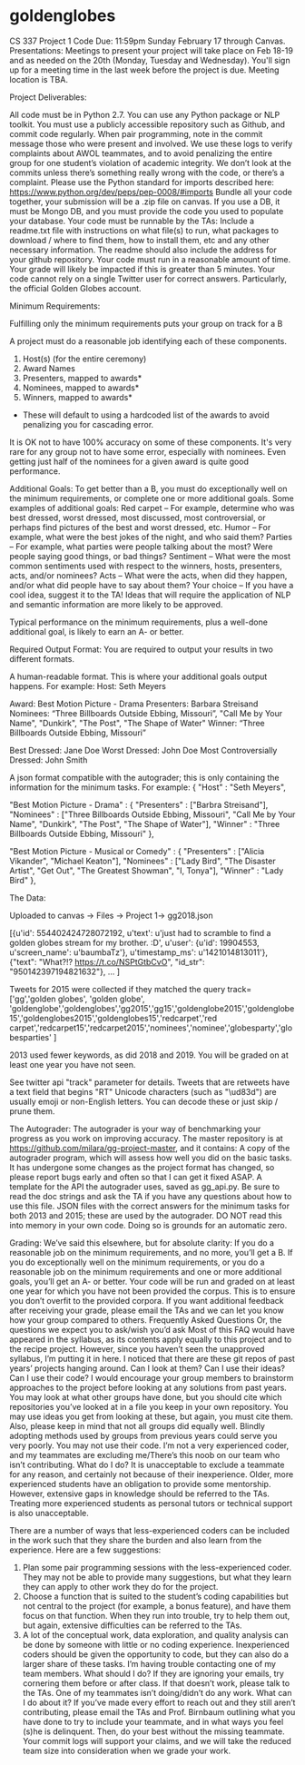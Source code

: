 # goldenglobes
CS 337 Project 1
Code Due: 11:59pm Sunday February 17 through Canvas.
Presentations: Meetings to present your project will take place on Feb 18-19 and as needed on the 20th (Monday, Tuesday and Wednesday). You'll sign up for a meeting time in the last week before the project is due. Meeting location is TBA.

Project Deliverables:

All code must be in Python 2.7. You can use any Python package or NLP toolkit.
You must use a publicly accessible repository such as Github, and commit code regularly. When pair programming, note in the commit message those who were present and involved. We use these logs to verify complaints about AWOL teammates, and to avoid penalizing the entire group for one student’s violation of academic integrity. We don’t look at the commits unless there’s something really wrong with the code, or there’s a complaint.
Please use the Python standard for imports described here: https://www.python.org/dev/peps/pep-0008/#imports
Bundle all your code together, your submission will be a .zip file on canvas.
If you use a DB, it must be Mongo DB, and you must provide the code you used to populate your database.
Your code must be runnable by the TAs: Include a readme.txt file with instructions on what file(s) to run, what packages to download / where to find them, how to install them, etc and any other necessary information. The readme should also include the address for your github repository.
Your code must run in a reasonable amount of time. Your grade will likely be impacted if this is greater than 5 minutes.
Your code cannot rely on a single Twitter user for correct answers. Particularly, the official Golden Globes account.

Minimum Requirements:

Fulfilling only the minimum requirements puts your group on track for a B

A project must do a reasonable job identifying each of these components.

1. Host(s) (for the entire ceremony)
2. Award Names
3. Presenters, mapped to awards*
4. Nominees, mapped to awards*
5. Winners, mapped to awards*

* These will default to using a hardcoded list of the awards to avoid penalizing you for cascading error. 

It is OK not to have 100% accuracy on some of these components. It's very rare for any group not to have some error, especially with nominees. Even getting just half of the nominees for a given award is quite good performance.

Additional Goals:
To get better than a B, you must do exceptionally well on the minimum requirements, or complete one or more additional goals. Some examples of additional goals:
Red carpet – For example, determine who was best dressed, worst dressed, most discussed, most controversial, or perhaps find pictures of the best and worst dressed, etc.
Humor – For example, what were the best jokes of the night, and who said them?
Parties – For example, what parties were people talking about the most? Were people saying good things, or bad things?
Sentiment – What were the most common sentiments used with respect to the winners, hosts, presenters, acts, and/or nominees?
Acts – What were the acts, when did they happen, and/or what did people have to say about them?
Your choice – If you have a cool idea, suggest it to the TA! Ideas that will require the application of NLP and semantic information are more likely to be approved. 

Typical performance on the minimum requirements, plus a well-done additional goal, is likely to earn an A- or better.

Required Output Format:
You are required to output your results in two different formats.

A human-readable format. This is where your additional goals output happens. For example:
Host: Seth Meyers

Award: Best Motion Picture - Drama
Presenters: Barbara Streisand
Nominees: “Three Billboards Outside Ebbing, Missouri”, "Call Me by Your Name", "Dunkirk", "The Post", "The Shape of Water"
Winner: “Three Billboards Outside Ebbing, Missouri”

Best Dressed: Jane Doe
Worst Dressed: John Doe
Most Controversially Dressed: John Smith


A json format compatible with the autograder; this is only containing the information for the minimum tasks. For example:
{
"Host" : "Seth Meyers",

"Best Motion Picture - Drama" : {
"Presenters" : ["Barbra Streisand"],
"Nominees" : ["Three Billboards Outside Ebbing, Missouri", "Call Me by Your Name", "Dunkirk", "The Post", "The Shape of Water"],
"Winner" : "Three Billboards Outside Ebbing, Missouri"
},

"Best Motion Picture - Musical or Comedy" : {
"Presenters" : ["Alicia Vikander", "Michael Keaton"],
"Nominees" : ["Lady Bird", "The Disaster Artist", "Get Out", "The Greatest Showman", "I, Tonya"],
"Winner" : "Lady Bird"
},


The Data: 

Uploaded to canvas -> Files -> Project 1-> gg2018.json

[{u'id': 554402424728072192, u'text': u'just had to scramble to find a golden globes stream for my brother. :D', u'user': {u'id': 19904553, u'screen_name': u'baumbaTz'}, u'timestamp_ms': u'1421014813011'}, {"text": "What?!? https://t.co/NSPtGtbCvO", "id_str": "950142397194821632"}, ...
]

Tweets for 2015 were collected if they matched the query
track=['gg','golden globes', 'golden globe', 'goldenglobe','goldenglobes','gg2015','gg15','goldenglobe2015','goldenglobe15','goldenglobes2015','goldenglobes15','redcarpet','red carpet','redcarpet15','redcarpet2015','nominees','nominee','globesparty','globesparties' ]

2013 used fewer keywords, as did 2018 and 2019. You will be graded on at least one year you have not seen.

See twitter api "track" parameter for details.
Tweets that are retweets have a text field that begins "RT"
Unicode characters (such as "\ud83d") are usually emoji or non-English letters. You can decode these or just skip / prune them.

The Autograder:
The autograder is your way of benchmarking your progress as you work on improving accuracy.
The master repository is at https://github.com/milara/gg-project-master, and it contains:
A copy of the autograder program, which will assess how well you did on the basic tasks. It has undergone some changes as the project format has changed, so please report bugs early and often so that I can get it fixed ASAP.
A template for the API the autograder uses, saved as gg_api.py. Be sure to read the doc strings and ask the TA if you have any questions about how to use this file.
JSON files with the correct answers for the minimum tasks for both 2013 and 2015; these are used by the autograder. DO NOT read this into memory in your own code. Doing so is grounds for an automatic zero.

Grading:
We’ve said this elsewhere, but for absolute clarity:
If you do a reasonable job on the minimum requirements, and no more, you’ll get a B.
If you do exceptionally well on the minimum requirements, or you do a reasonable job on the minimum requirements and one or more additional goals, you’ll get an A- or better.
Your code will be run and graded on at least one year for which you have not been provided the corpus. This is to ensure you don’t overfit to the provided corpora.
If you want additional feedback after receiving your grade, please email the TAs and we can let you know how your group compared to others.
Frequently Asked Questions
Or, the questions we expect you to ask/wish you’d ask
Most of this FAQ would have appeared in the syllabus, as its contents apply equally to this project and to the recipe project. However, since you haven’t seen the unapproved syllabus, I’m putting it in here.
I noticed that there are these git repos of past years’ projects hanging around. Can I look at them? Can I use their ideas? Can I use their code?
I would encourage your group members to brainstorm approaches to the project before looking at any solutions from past years. You may look at what other groups have done, but you should cite which repositories you’ve looked at in a file you keep in your own repository. You may use ideas you get from looking at these, but again, you must cite them. Also, please keep in mind that not all groups did equally well. Blindly adopting methods used by groups from previous years could serve you very poorly. You may not use their code.
I’m not a very experienced coder, and my teammates are excluding me/There’s this noob on our team who isn’t contributing. What do I do?
It is unacceptable to exclude a teammate for any reason, and certainly not because of their inexperience. Older, more experienced students have an obligation to provide some mentorship. However, extensive gaps in knowledge should be referred to the TAs. Treating more experienced students as personal tutors or technical support is also unacceptable.
 
There are a number of ways that less-experienced coders can be included in the work such that they share the burden and also learn from the experience. Here are a few suggestions:
1.    Plan some pair programming sessions with the less-experienced coder. They may not be able to provide many suggestions, but what they learn they can apply to other work they do for the project.
2.    Choose a function that is suited to the student’s coding capabilities but not central to the project (for example, a bonus feature), and have them focus on that function. When they run into trouble, try to help them out, but again, extensive difficulties can be referred to the TAs.
3.    A lot of the conceptual work, data exploration, and quality analysis can be done by someone with little or no coding experience. Inexperienced coders should be given the opportunity to code, but they can also do a larger share of these tasks.
I’m having trouble contacting one of my team members. What should I do?
If they are ignoring your emails, try cornering them before or after class. If that doesn’t work, please talk to the TAs.
One of my teammates isn’t doing/didn’t do any work. What can I do about it?
If you’ve made every effort to reach out and they still aren’t contributing, please email the TAs and Prof. Birnbaum outlining what you have done to try to include your teammate, and in what ways you feel (s)he is delinquent. Then, do your best without the missing teammate. Your commit logs will support your claims, and we will take the reduced team size into consideration when we grade your work.

